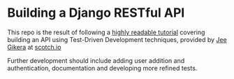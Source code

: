 # Building a Django RESTful API

This repo is the result of following a [highly readable tutorial](https://scotch.io/tutorials/build-a-rest-api-with-django-a-test-driven-approach-part-1) 
covering building an API using Test-Driven Development techniques, provided by [Jee Gikera](https://pub.scotch.io/@jee) at [scotch.io](scotch.io)

Further development should include adding user addition and authentication, documentation and developing more refined tests.
